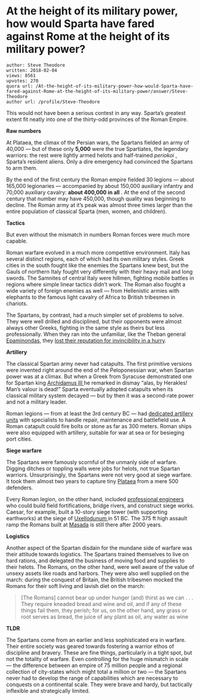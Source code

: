 # At the height of its military power, how would Sparta have fared against Rome at the height of its military power?

	author: Steve Theodore
	written: 2018-02-04
	views: 8561
	upvotes: 270
	quora url: /At-the-height-of-its-military-power-how-would-Sparta-have-fared-against-Rome-at-the-height-of-its-military-power/answer/Steve-Theodore
	author url: /profile/Steve-Theodore


This would not have been a serious contest in any way. Sparta’s greatest extent fit neatly into one of the thirty-odd provinces of the Roman Empire.

__Raw numbers__ 

At Plataea, the climax of the Persian wars, the Spartans fielded an army of 40,000 — but of these only __5,000__  were the true Spartiates, the legendary warriors: the rest were lightly armed helots and half-trained _periokoi_ , Sparta’s resident aliens. Only a dire emergency had convinced the Spartans to arm them.

By the end of the first century the Roman empire fielded 30 legions — about 165,000 legionaries — accompanied by about 150,000 auxiliary infantry and 70,000 auxiliary cavalry: __about 400,000 in all__ . At the end of the second century that number may have 450,000, though quality was beginning to decline. The Roman army at it’s peak was almost three times larger than the entire population of classical Sparta (men, women, and children).

__Tactics__ 

But even without the mismatch in numbers Roman forces were much more capable.

Roman warfare evolved in a much more competitive environment. Italy has several distinct regions, each of which had its own military styles. Greek cities in the south fought like the enemies the Spartans knew best, but the Gauls of northern Italy fought very differently with their heavy mail and long swords. The Samnites of central Italy were hillmen, fighting mobile battles in regions where simple linear tactics didn’t work. The Roman also fought a wide variety of foreign enemies as well — from Hellenistic armies with elephants to the famous light cavalry of Africa to British tribesmen in chariots.

The Spartans, by contrast, had a much simpler set of problems to solve. They were well drilled and disciplined, but their opponents were almost always other Greeks, fighting in the same style as theirs but less professionally. When they ran into the unfamiliar, like the Theban general [Epaminondas](https://en.wikipedia.org/wiki/Epaminondas), they [lost their reputation for invincibility in a hurry](https://en.wikipedia.org/wiki/Battle_of_Leuctra).

__Artillery__ 

The classical Spartan army never had catapults. The first primitive versions were invented right around the end of the Peloponessian war, when Spartan power was at a climax. But when a Greek from Syracuse demonstrated one for Spartan king [Archidamus III ](https://en.wikipedia.org/wiki/Archidamus_III)he remarked in dismay “alas, by Herakles! Man’s valour is dead!” Sparta eventually adopted catapults when its classical military system decayed — but by then it was a second-rate power and not a military leader.

Roman legions — from at least the 3rd century BC — had [dedicated artillery units](https://www.ancient.eu/article/649/roman-artillery/) with specialists to handle repair, maintenance and battlefield use. A Roman catapult could fire bolts or stone as far as 300 meters. Roman ships were also equipped with artillery, suitable for war at sea or for besieging port cities.

__Siege warfare__ 

The Spartans were famously scornful of the unmanly side of warfare. Digging ditches or toppling walls were jobs for helots, not true Spartan warriors. Unsurprisingly, the Spartans were not very good at siege warfare. It took them almost two years to capture tiny [Plataea](http://www.livius.org/sources/content/thucydides/siege-of-plataea/) from a mere 500 defenders.

Every Roman legion, on the other hand, included [professional engineers](https://www.ancient.eu/Roman_Siege_Warfare/) who could build field fortifications, bridge rivers, and construct siege works. Caesar, for example, built a 10-story siege tower (with supporting earthworks) at the siege of [Uxellodunum ](https://en.wikipedia.org/wiki/Siege_of_Uxellodunum)in 51 BC. The 375 ft high assault ramp the Romans built at [Masada](https://www.ancient.eu/image/3682/) is still there after 2000 years.

__Logistics__ 

Another aspect of the Spartan disdain for the mundane side of warfare was their attitude towards logistics. The Spartans trained themselves to live on hard rations, and delegated the business of moving food and supplies to their helots. The Romans, on the other hand, were well aware of the value of unsexy assets like roads and harbors. They were also well supplied on the march: during the conquest of Britain, the British tribesmen mocked the Romans for their soft living and lavish diet on the march:

> [The Romans] cannot bear up under hunger (and) thirst as we can . . . They require kneaded bread and wine and oil, and if any of these things fail them, they perish; for us, on the other hand, any grass or root serves as bread, the juice of any plant as oil, any water as wine

__TLDR__ 

The Spartans come from an earlier and less sophisticated era in warfare. Their entire society was geared towards fostering a warrior ethos of discipline and bravery. These are fine things, particularly in a tight spot, but not the totality of warfare. Even controlling for the huge mismatch in scale — the difference between an empire of 75 million people and a regional collection of city-states which might total a million or two — the Spartans never had to develop the range of capabilities which are necessary to conquests on a continental scale. They were brave and hardy, but tactically inflexible and strategically limited.

